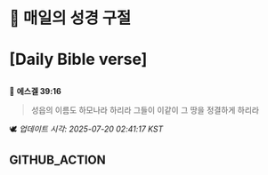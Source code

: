 # 🙏 매일의 성경 구절
# [Daily Bible verse]
##
<!-- START_BIBLE_VERSE -->
📖 **에스겔 39:16**
> 성읍의 이름도 하모나라 하리라 그들이 이같이 그 땅을 정결하게 하리라

🕊️ _업데이트 시각: 2025-07-20 02:41:17 KST_
  <!-- END_BIBLE_VERSE -->
## GITHUB_ACTION
